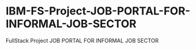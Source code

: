 # IBM-FS-Project-JOB-PORTAL-FOR-INFORMAL-JOB-SECTOR
FullStack Project JOB PORTAL FOR INFORMAL JOB SECTOR
